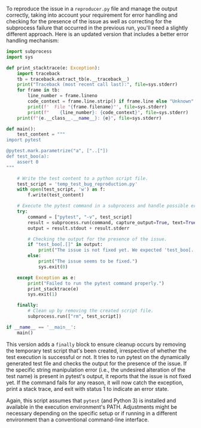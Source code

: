 To reproduce the issue in a `reproducer.py` file and manage the output correctly, taking into account your requirement for error handling and checking for the presence of the issue as well as correcting for the subprocess failure that occurred in the previous run, you'll need a slightly different approach. Here is an updated version that includes a better error handling mechanism:

```python
import subprocess
import sys

def print_stacktrace(e: Exception):
    import traceback
    tb = traceback.extract_tb(e.__traceback__)
    print("Traceback (most recent call last):", file=sys.stderr)
    for frame in tb:
        line_number = frame.lineno
        code_context = frame.line.strip() if frame.line else "Unknown"
        print(f'  File "{frame.filename}"', file=sys.stderr)
        print(f"    {line_number}: {code_context}", file=sys.stderr)
    print(f"{e.__class__.__name__}: {e}", file=sys.stderr)

def main():
    test_content = """
import pytest

@pytest.mark.parametrize("a", ["..["])
def test_boo(a):
    assert 0
"""

    # Write the test content to a python script file.
    test_script = 'temp_test_bug_reproduction.py'
    with open(test_script, 'w') as f:
        f.write(test_content)

    # Execute the pytest command in a subprocess and handle possible errors.
    try:
        command = ["pytest", "-v", test_script]
        result = subprocess.run(command, capture_output=True, text=True)
        output = result.stdout + result.stderr

        # Checking the output for the presence of the issue.
        if "test_boo[.[]" in output:
            print("The issue is not fixed yet. We expected 'test_boo[..[]'.")
        else:
            print("The issue seems to be fixed.")
            sys.exit(0)

    except Exception as e:
        print("Failed to run the pytest command properly.")
        print_stacktrace(e)
        sys.exit(1)

    finally:
        # Clean up by removing the created script file.
        subprocess.run(["rm", test_script])

if __name__ == '__main__':
    main()
```

This version adds a `finally` block to ensure cleanup occurs by removing the temporary test script that's been created, irrespective of whether the test execution is successful or not. It tries to run pytest on the dynamically generated test file and checks the output for the presence of the issue. If the specific string manipulation error (i.e., the undesired alteration of the test name) is present in pytest's output, it reports that the issue is not fixed yet. If the command fails for any reason, it will now catch the exception, print a stack trace, and exit with status 1 to indicate an error state.

Again, this script assumes that `pytest` (and Python 3) is installed and available in the execution environment's PATH. Adjustments might be necessary depending on the specific setup or if running in a different environment than a conventional command-line interface.